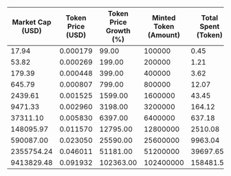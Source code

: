 | Market Cap (USD) | Token Price (USD) | Token Price Growth (%) | Minted Token (Amount) | Total Spent (Token) | Author Revenue (USD) | Platform Mint Fee (USD) |
|------------------|-------------------|------------------------|-----------------------|--------------------|-------------------------|-------------------------|
| 17.94 | 0.000179 | 99.00 | 100000 | 0.45 | 0.40 | 0.04 |
| 53.82 | 0.000269 | 199.00 | 200000 | 1.21 | 1.08 | 0.11 |
| 179.39 | 0.000448 | 399.00 | 400000 | 3.62 | 3.23 | 0.32 |
| 645.79 | 0.000807 | 799.00 | 800000 | 12.07 | 10.76 | 1.08 |
| 2439.61 | 0.001525 | 1599.00 | 1600000 | 43.45 | 38.75 | 3.87 |
| 9471.33 | 0.002960 | 3198.00 | 3200000 | 164.12 | 146.38 | 14.64 |
| 37311.10 | 0.005830 | 6397.00 | 6400000 | 637.18 | 568.28 | 56.83 |
| 148095.97 | 0.011570 | 12795.00 | 12800000 | 2510.08 | 2238.67 | 223.87 |
| 590087.00 | 0.023050 | 25590.00 | 25600000 | 9963.04 | 8885.76 | 888.58 |
| 2355754.24 | 0.046011 | 51181.00 | 51200000 | 39697.65 | 35405.22 | 3540.52 |
| 9413829.48 | 0.091932 | 102363.00 | 102400000 | 158481.56 | 141345.25 | 14134.53 |
